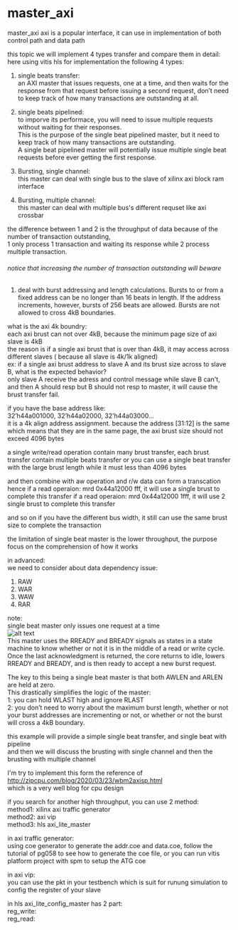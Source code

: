 # master_axi
master_axi
axi is a popular interface, it can use in implementation of both control path and data path   

this topic we will implement 4 types transfer and compare them in detail:  
here using vitis hls for implementation the following 4 types:   
1. single beats transfer:    
   an AXI master that issues requests, one at a time, and then waits for the response from that request before issuing a second request, don’t need to keep track of how many transactions are outstanding at all.

2. single beats pipelined:  
   to imporve its performace, you will need to issue multiple requests without waiting for their responses.  
   This is the purpose of the single beat pipelined master, but it need to keep track of how many transactions are outstanding.   
   A single beat pipelined master will potentially issue multiple single beat requests before ever getting the first response.

4. Bursting, single channel:  
   this master can deal with single bus to the slave of xilinx axi block ram interface
   
5. Bursting, multiple channel:    
   this master can deal with multiple bus's different requset like axi crossbar  
   

the difference between 1 and 2 is the throughput of data because of the number of transaction outstanding,  
1 only process 1 transaction and waiting its response while 2 process multiple transaction.  


###### notice that increasing the number of transaction outstanding will beware #############  

1.  deal with burst addressing and length calculations.
Bursts to or from a fixed address can be no longer than 16 beats in length. If the address increments, however, bursts of 256 beats are allowed.
Bursts are not allowed to cross 4kB boundaries.  

what is the axi 4k boundry:  
each axi brust can not over 4kB, because the minimum page size of axi slave is 4kB  
the reason is if a single axi brust that is over than 4kB, it may access across different slaves ( because all slave is 4k/1k aligned)  
ex: if a single axi brust address to slave A and its brust size across to slave B, what is the expected behavior?  
only slave A receive the adress and control message while slave B can't, and then A should resp but B should not resp to master, it will cause the brust transfer fail.  

if you have the base address like:  
32’h44a001000, 32’h44a02000, 32’h44a03000…  
it is a 4k align address assignment.
because the address [31:12] is the same which means that they are in the same page, the axi brust size should not exceed 4096 bytes  

a single write/read operation contain many brust transfer, each brust transfer contain multiple beats transfer or you can use a single beat transfer with the large brust length while it must less than 4096 bytes  

and then combine with aw operation and r/w data can form a transcation  
hence if a read operaion: mrd 0x44a12000 fff,  it will use a single brust to complete this transfer
if a read operaion: mrd 0x44a12000 1fff,  it will use 2 single brust to complete this transfer  

and so on if you have the different bus width, it still can use the same brust size to complete the transaction  

the limitation of single beat master is the lower throughput, the purpose focus on the comprehension of how it works  



in advanced:  
we need to consider about data dependency issue:  
1. RAW
2. WAR
3. WAW
4. RAR
   

note:  
single beat master only issues one request at a time  
![alt text](https://zipcpu.com/img/wbm2axisp/single-master-reads.svg)  
This master uses the RREADY and BREADY signals as states in a state machine to know whether or not it is in the middle of a read or write cycle.   
Once the last acknowledgment is returned, the core returns to idle, lowers RREADY and BREADY, and is then ready to accept a new burst request.  

The key to this being a single beat master is that both AWLEN and ARLEN are held at zero.   
This drastically simplifies the logic of the master:  
1: you can hold WLAST high and ignore RLAST  
2: you don’t need to worry about the maximum burst length, whether or not your burst addresses are incrementing or not, or whether or not the burst will cross a 4kB boundary.  

this example will provide a simple single beat transfer, and single beat with pipeline  
and then we will discuss the brusting with single channel and then the brusting with multiple channel

I'm try to implement this form the reference of  http://zipcpu.com/blog/2020/03/23/wbm2axisp.html  
which is a very well blog for cpu design  





if you search for another high throughput, you can use 2 method:  
method1: xilinx axi traffic generator  
method2: axi vip  
method3: hls axi_lite_master

in axi traffic generator:  
using coe generator to generate the addr.coe and data.coe, follow the tutorial of pg058 to see how to generate the coe file, or you can run vitis platform project with spm to setup the ATG coe   

in axi vip:  
you can use the pkt in your testbench which is suit for runung simulation to config the register of your slave  

in hls axi_lite_config_master has 2 part:  
reg_write:  
reg_read:  
